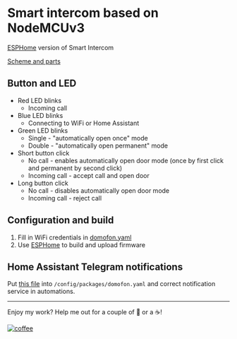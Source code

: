 # Smart intercom based on NodeMCUv3

[ESPHome](https://esphome.io/) version of Smart Intercom

[Scheme and parts](https://github.com/Anonym-tsk/smart-domofon/blob/master/README.md)

## Button and LED
* Red LED blinks
    * Incoming call
* Blue LED blinks
    * Connecting to WiFi or Home Assistant
* Green LED blinks
    * Single - "automatically open once" mode
    * Double - "automatically open permanent" mode
* Short button click
    * No call - enables automatically open door mode (once by first click and permanent by second click)
    * Incoming call - accept call and open door
* Long button click
    * No call - disables automatically open door mode
    * Incoming call - reject call

## Configuration and build
1. Fill in WiFi credentials in [domofon.yaml](https://github.com/Anonym-tsk/smart-domofon/blob/master/esphome/domofon.yaml#L18)
2. Use [ESPHome](https://esphome.io) to build and upload firmware

## Home Assistant Telegram notifications

Put [this file](https://github.com/Anonym-tsk/smart-domofon/blob/master/esphome/homeassistant/domofon.yaml) into `/config/packages/domofon.yaml` and correct notification service in automations.

---

Enjoy my work? Help me out for a couple of :beers: or a :coffee:!

[![coffee](https://www.buymeacoffee.com/assets/img/custom_images/black_img.png)](http://yasobe.ru/na/esphome)
